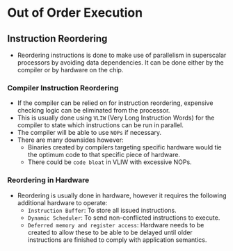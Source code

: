 # Out of Order Execution

## Instruction Reordering
* Reordering instructions is done to make use of parallelism in superscalar processors by avoiding data dependencies. It can be done either by the compiler or by hardware on the chip.
### Compiler Instruction Reordering
* If the compiler can be relied on for instruction reordering, expensive checking logic can be eliminated from the processor.
* This is usually done using `VLIW` (Very Long Instruction Words) for the compiler to state which instructions can be run in parallel.
* The compiler will be able to use `NOPs` if necessary.
* There are many downsides however: 
	* Binaries created by compilers targeting specific hardware would tie the optimum code to that specific piece of hardware.
	* There could be `code bloat` in VLIW with excessive NOPs.

### Reordering in Hardware
* Reordering is usually done in hardware, however it requires the following additional hardware to operate: 
	* `Instruction Buffer`: To store all issued instructions.
	* `Dynamic Scheduler`: To send non-conflicted instructions to execute. 
	* `Deferred memory and register access`: Hardware needs to be created to allow these to be able to be delayed until older instructions are finished to comply with application semantics.